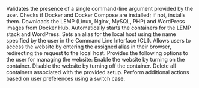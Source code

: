 Validates the presence of a single command-line argument provided by the user.
Checks if Docker and Docker Compose are installed; if not, installs them.
Downloads the LEMP (Linux, Nginx, MySQL, PHP) and WordPress images from Docker Hub.
Automatically starts the containers for the LEMP stack and WordPress.
Sets an alias for the local host using the name specified by the user in the Command Line Interface (CLI).
Allows users to access the website by entering the assigned alias in their browser, redirecting the request to the local host.
Provides the following options to the user for managing the website:
Enable the website by turning on the container.
Disable the website by turning off the container.
Delete all containers associated with the provided setup.
Perform additional actions based on user preferences using a switch case.
